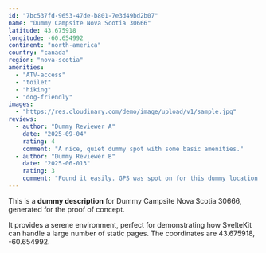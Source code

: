 ```yaml
---
id: "7bc537fd-9653-47de-b801-7e3d49bd2b07"
name: "Dummy Campsite Nova Scotia 30666"
latitude: 43.675918
longitude: -60.654992
continent: "north-america"
country: "canada"
region: "nova-scotia"
amenities:
  - "ATV-access"
  - "toilet"
  - "hiking"
  - "dog-friendly"
images:
  - "https://res.cloudinary.com/demo/image/upload/v1/sample.jpg"
reviews:
  - author: "Dummy Reviewer A"
    date: "2025-09-04"
    rating: 4
    comment: "A nice, quiet dummy spot with some basic amenities."
  - author: "Dummy Reviewer B"
    date: "2025-06-013"
    rating: 3
    comment: "Found it easily. GPS was spot on for this dummy location."
---
```


This is a **dummy description** for Dummy Campsite Nova Scotia 30666, generated for the proof of concept.

It provides a serene environment, perfect for demonstrating how SvelteKit can handle a large number of static pages. The coordinates are 43.675918, -60.654992.
